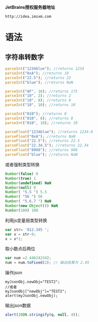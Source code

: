 **JetBrains授权服务器地址**
```
http://idea.imsxm.com
```

# 语法
## 字符串转数字
```javascript
parseInt("1234blue"); //returns 1234
parseInt("0xA"); //returns 10
parseInt("22.5"); //returns 22
parseInt("blue"); //returns NaN

parseInt("AF", 16); //returns 175
parseInt("10", 2); //returns 2
parseInt("10", 8); //returns 8
parseInt("10", 10); //returns 10

parseInt("010"); //returns 8
parseInt("010", 8); //returns 8
parseInt("010", 10); //returns 10

parseFloat("1234blue"); //returns 1234.0
parseFloat("0xA"); //returns NaN
parseFloat("22.5"); //returns 22.5
parseFloat("22.34.5"); //returns 22.34
parseFloat("0908"); //returns 908
parseFloat("blue"); //returns NaN
```

或者强制类型转换
```js
Number(false) 0
Number(true) 1
Number(undefined) NaN
Number(null) 0
Number( "5.5 ") 5.5
Number( "56 ") 56
Number( "5.6.7 ") NaN
Number(new Object()) NaN
Number(100) 100
```

利用js变量弱类型转换
```javascript
var str= '012.345 ';
var x = str-0;
x = x*1;
```
取小数点后两位
```javascript
var num =2.446242342;
num = num.toFixed(2); // 输出结果为 2.45
```

操作json
```
myJsonObj.newObj="TEST2";
//或者
myJsonObj["newObj"]="TEST2";
alert(myJsonObj.newObj);
```

输出json数据
```javascript
alert(JSON.stringify(q, null, 4));
```
